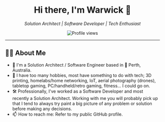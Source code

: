 <div align="center">
  <h1>Hi there, I'm Warwick 👋</h1>
  <p>
    <em>Solution Architect | Software Developer | Tech Enthusiast</em>
  </p>
  <p>
    <img src="https://komarev.com/ghpvc/?username=warwickschroeder&label=Profile%20Views&color=0e75b6&style=flat" alt="Profile views" />
  </p>
  <!--<p>
    <a href="[LINK_TO_YOUR_LINKEDIN_PROFILE]"><img src="https://img.shields.io/badge/LinkedIn-0077B5?style=for-the-badge&logo=linkedin&logoColor=white" alt="LinkedIn"/></a>
    <a href="[LINK_TO_YOUR_TWITTER_PROFILE]"><img src="https://img.shields.io/badge/Twitter-1DA1F2?style=for-the-badge&logo=twitter&logoColor=white" alt="Twitter"/></a>
    <a href="[LINK_TO_YOUR_PERSONAL_WEBSITE_OR_BLOG]"><img src="https://img.shields.io/badge/Portfolio-255E63?style=for-the-badge&logo=google-chrome&logoColor=white" alt="Portfolio"/></a>
    </p>-->
</div>

---

## 🙋‍♂️ About Me

* 📍 I'm a Solution Architect / Software Engineer based in 🦘 Perth, Australia.
* 🚀 I have too many hobbies, most have something to do with tech; 3D printing, homelabs/home networking, IoT, aerial photography (drones), tabletop gaming, PC/handheld/retro gaming, fitness... I could go on.
* 🛠️ Professionally, I've worked as a Software Developer and most recently a Solution Architect. Working with me you will probably pick up that I tend to always try paint a big picture of any problem or solution before making any decisions.
* 📫 How to reach me: Refer to my public GitHub profile.
<!--
* 🔭 I’m currently working on [Your Current Project(s) - e.g., a cool new side-project, my latest feature at work, a specific open-source contribution].
* 🌱 I’m currently learning [What You're Learning - e.g., a new programming language, a specific framework, a new technology].
* 👯 I’m looking to collaborate on [Types of Projects You're Open To - e.g., open-source projects related to X, innovative web apps].
* 🤔 I’m looking for help with [Specific Area You Need Help/Mentorship With (Optional)].
* ⚡ Fun fact: [A Fun Fact About You - e.g., I can solve a Rubik's cube in under a minute!, I've visited X countries].
-->

<!--
## 🛠️ My Skills & Technologies

<p align="left">
  <a href="[LINK_TO_LANGUAGE_DOCS_OR_YOUR_PROJECT_USING_IT]" target="_blank" rel="noreferrer"><img src="https://raw.githubusercontent.com/devicons/devicon/master/icons/javascript/javascript-original.svg" alt="javascript" width="40" height="40"/></a>
  <a href="[LINK_TO_LANGUAGE_DOCS_OR_YOUR_PROJECT_USING_IT]" target="_blank" rel="noreferrer"><img src="https://raw.githubusercontent.com/devicons/devicon/master/icons/python/python-original.svg" alt="python" width="40" height="40"/></a>
  <a href="[LINK_TO_LANGUAGE_DOCS_OR_YOUR_PROJECT_USING_IT]" target="_blank" rel="noreferrer"><img src="https://raw.githubusercontent.com/devicons/devicon/master/icons/java/java-original.svg" alt="java" width="40" height="40"/></a>
  <br/> <a href="https://reactjs.org/" target="_blank" rel="noreferrer"><img src="https://raw.githubusercontent.com/devicons/devicon/master/icons/react/react-original-wordmark.svg" alt="react" width="40" height="40"/></a>
  <a href="https://angular.io" target="_blank" rel="noreferrer"><img src="https://raw.githubusercontent.com/devicons/devicon/master/icons/angularjs/angularjs-original-wordmark.svg" alt="angular" width="40" height="40"/></a>
  <a href="https://vuejs.org/" target="_blank" rel="noreferrer"><img src="https://raw.githubusercontent.com/devicons/devicon/master/icons/vuejs/vuejs-original-wordmark.svg" alt="vuejs" width="40" height="40"/></a>
  <a href="https://www.w3.org/html/" target="_blank" rel="noreferrer"><img src="https://raw.githubusercontent.com/devicons/devicon/master/icons/html5/html5-original-wordmark.svg" alt="html5" width="40" height="40"/></a>
  <a href="https://www.w3schools.com/css/" target="_blank" rel="noreferrer"><img src="https://raw.githubusercontent.com/devicons/devicon/master/icons/css3/css3-original-wordmark.svg" alt="css3" width="40" height="40"/></a>
  <br/>

  <a href="https://nodejs.org" target="_blank" rel="noreferrer"><img src="https://raw.githubusercontent.com/devicons/devicon/master/icons/nodejs/nodejs-original-wordmark.svg" alt="nodejs" width="40" height="40"/></a>
  <a href="https://spring.io/" target="_blank" rel="noreferrer"><img src="https://www.vectorlogo.zone/logos/springio/springio-icon.svg" alt="spring" width="40" height="40"/></a>
  <a href="https://www.djangoproject.com/" target="_blank" rel="noreferrer"><img src="https://cdn.worldvectorlogo.com/logos/django.svg" alt="django" width="40" height="40"/></a>
  <br/>

  <a href="https://www.mongodb.com/" target="_blank" rel="noreferrer"><img src="https://raw.githubusercontent.com/devicons/devicon/master/icons/mongodb/mongodb-original-wordmark.svg" alt="mongodb" width="40" height="40"/></a>
  <a href="https://www.postgresql.org" target="_blank" rel="noreferrer"><img src="https://raw.githubusercontent.com/devicons/devicon/master/icons/postgresql/postgresql-original-wordmark.svg" alt="postgresql" width="40" height="40"/></a>
  <a href="https://www.mysql.com/" target="_blank" rel="noreferrer"><img src="https://raw.githubusercontent.com/devicons/devicon/master/icons/mysql/mysql-original-wordmark.svg" alt="mysql" width="40" height="40"/></a>
  <br/>

  <a href="https://www.docker.com/" target="_blank" rel="noreferrer"><img src="https://raw.githubusercontent.com/devicons/devicon/master/icons/docker/docker-original-wordmark.svg" alt="docker" width="40" height="40"/></a>
  <a href="https://kubernetes.io" target="_blank" rel="noreferrer"><img src="https://www.vectorlogo.zone/logos/kubernetes/kubernetes-icon.svg" alt="kubernetes" width="40" height="40"/></a>
  <a href="https://aws.amazon.com" target="_blank" rel="noreferrer"><img src="https://raw.githubusercontent.com/devicons/devicon/master/icons/amazonwebservices/amazonwebservices-original-wordmark.svg" alt="aws" width="40" height="40"/></a>
  <a href="https://git-scm.com/" target="_blank" rel="noreferrer"><img src="https://www.vectorlogo.zone/logos/git-scm/git-scm-icon.svg" alt="git" width="40" height="40"/></a>
  <br/>

  <a href="[LINK_TO_TOOL_WEBSITE]" target="_blank" rel="noreferrer"><img src="[LINK_TO_TOOL_ICON_SVG_OR_PNG]" alt="[Tool Name]" width="40" height="40"/></a>
  </p>
---

## 🚀 My Projects

| Project Name                                     | Description                                     | Technologies Used             | Link                                                      |
| :----------------------------------------------- | :---------------------------------------------- | :---------------------------- | :-------------------------------------------------------- |
| **[Project 1 Name]** | [Brief description of Project 1]                | `React`, `Node.js`, `MongoDB` | [Link to Repo/Demo]([YOUR_PROJECT_LINK_1])                |
| **[Project 2 Name]** | [Brief description of Project 2]                | `Python`, `Django`, `PostgreSQL` | [Link to Repo/Demo]([YOUR_PROJECT_LINK_2])                |
| **[Project 3 Name] (WIP 🚧)** | [Brief description of Project 3]                | `Vue.js`, `Firebase`          | [Link to Repo/Demo]([YOUR_PROJECT_LINK_3])                |
-->
<!--
## 📊 My GitHub Stats

<p align="center">
  <img src="https://github-readme-stats.vercel.app/api?username=warwickschroeder&show_icons=true&theme=radical&hide_border=true&count_private=true" alt="Warwick's GitHub Stats" />
  <br/>
  <img src="https://github-readme-stats.vercel.app/api/top-langs/?username=warwickschroeder&layout=compact&theme=radical&hide_border=true&langs_count=8" alt="Warwick's Top Languages" />
  <br/>
</p>
-->
<!--

## 📈 My Activity

<p align="center">
  <img src="https://raw.githubusercontent.com/warwickschroeder/warwickschroeder/output/github-contribution-grid-snake.svg" alt="GitHub Contribution Snake Animation" />
</p>

-->

